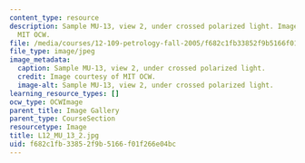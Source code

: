 ```yaml
---
content_type: resource
description: Sample MU-13, view 2, under crossed polarized light. Image courtesy of
  MIT OCW.
file: /media/courses/12-109-petrology-fall-2005/f682c1fb33852f9b5166f01f266e04bc_L12_MU_13_2.jpg
file_type: image/jpeg
image_metadata:
  caption: Sample MU-13, view 2, under crossed polarized light.
  credit: Image courtesy of MIT OCW.
  image-alt: Sample MU-13, view 2, under crossed polarized light.
learning_resource_types: []
ocw_type: OCWImage
parent_title: Image Gallery
parent_type: CourseSection
resourcetype: Image
title: L12_MU_13_2.jpg
uid: f682c1fb-3385-2f9b-5166-f01f266e04bc
---
```

